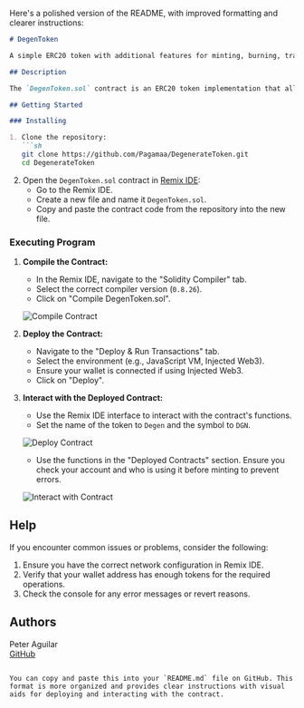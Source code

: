 Here's a polished version of the README, with improved formatting and clearer instructions:

```markdown
# DegenToken

A simple ERC20 token with additional features for minting, burning, transferring, and redeeming tokens for virtual merchandise.

## Description

The `DegenToken.sol` contract is an ERC20 token implementation that allows the owner to mint new tokens and users to burn their tokens. Additionally, users can redeem tokens for virtual merchandise, which will trigger a message indicating the redemption. The contract also includes a function to display a list of available items for redemption.

## Getting Started

### Installing

1. Clone the repository:
   ```sh
   git clone https://github.com/Pagamaa/DegenerateToken.git
   cd DegenerateToken
   ```

2. Open the `DegenToken.sol` contract in [Remix IDE](https://remix.ethereum.org/):
   - Go to the Remix IDE.
   - Create a new file and name it `DegenToken.sol`.
   - Copy and paste the contract code from the repository into the new file.

### Executing Program

1. **Compile the Contract:**
   - In the Remix IDE, navigate to the "Solidity Compiler" tab.
   - Select the correct compiler version (`0.8.26`).
   - Click on "Compile DegenToken.sol".

   ![Compile Contract](https://github.com/user-attachments/assets/87398ccc-82f8-4e1b-a47b-9f818042f6f9)

2. **Deploy the Contract:**
   - Navigate to the "Deploy & Run Transactions" tab.
   - Select the environment (e.g., JavaScript VM, Injected Web3).
   - Ensure your wallet is connected if using Injected Web3.
   - Click on "Deploy".

3. **Interact with the Deployed Contract:**
   - Use the Remix IDE interface to interact with the contract's functions.
   - Set the name of the token to `Degen` and the symbol to `DGN`.

   ![Deploy Contract](https://github.com/user-attachments/assets/eb1e7c79-2c6e-4e2e-922e-af52511f3bf1)

   - Use the functions in the "Deployed Contracts" section. Ensure you check your account and who is using it before minting to prevent errors.

   ![Interact with Contract](https://github.com/user-attachments/assets/d30feb59-02c6-4fa4-a328-dfbf55996725)

## Help

If you encounter common issues or problems, consider the following:

1. Ensure you have the correct network configuration in Remix IDE.
2. Verify that your wallet address has enough tokens for the required operations.
3. Check the console for any error messages or revert reasons.

## Authors

Peter Aguilar  
[GitHub](https://github.com/Pagamaa)
```

You can copy and paste this into your `README.md` file on GitHub. This format is more organized and provides clear instructions with visual aids for deploying and interacting with the contract.
